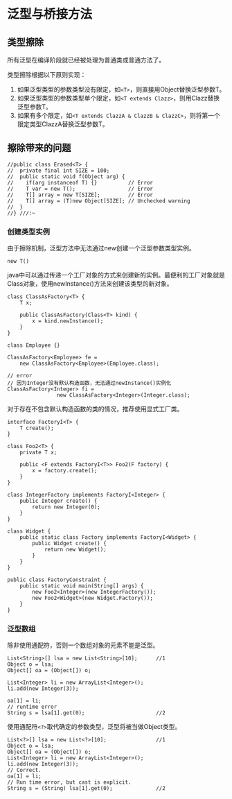 # 泛型与桥接方法

## 类型擦除

所有泛型在编译阶段就已经被处理为普通类或普通方法了。

类型擦除根据以下原则实现：
1. 如果泛型类型的参数类型没有限定，如`<T>`，则直接用Object替换泛型参数T。
2. 如果泛型类型的参数类型单个限定，如`<T extends Clazz>`，则用Clazz替换泛型参数T。
3. 如果有多个限定，如`<T extends ClazzA & ClazzB & ClazzC>`，则将第一个限定类型ClazzA替换泛型参数T。

## 擦除带来的问题

	//public class Erased<T> {
	//  private final int SIZE = 100;
	//  public static void f(Object arg) {
	//    if(arg instanceof T) {}          // Error
	//    T var = new T();                 // Error
	//    T[] array = new T[SIZE];         // Error
	//    T[] array = (T)new Object[SIZE]; // Unchecked warning
	//  }
	//} ///:~

### 创建类型实例

由于擦除机制，泛型方法中无法通过new创建一个泛型参数类型实例。

	new T()

java中可以通过传递一个工厂对象的方式来创建新的实例。最便利的工厂对象就是Class对象，使用newInstance()方法来创建该类型的新对象。

	class ClassAsFactory<T> {
	    T x;

	    public ClassAsFactory(Class<T> kind) {
	    	x = kind.newInstance();
	    }
	}

	class Employee {}

	ClassAsFactory<Employee> fe = 
		new ClassAsFactory<Employee>(Employee.class);

	// error
	// 因为Integer没有默认构造函数，无法通过newInstance()实例化
	ClassAsFactory<Integer> fi =
                    new ClassAsFactory<Integer>(Integer.class);


对于存在不包含默认构造函数的类的情况，推荐使用显式工厂类。

	interface FactoryI<T> {
    	T create();
	}

	class Foo2<T> {
	    private T x;

	    public <F extends FactoryI<T>> Foo2(F factory) {
	        x = factory.create();
	    }
	}

	class IntegerFactory implements FactoryI<Integer> {
	    public Integer create() {
	        return new Integer(0);
	    }
	}

	class Widget {
	    public static class Factory implements FactoryI<Widget> {
	        public Widget create() {
	            return new Widget();
	        }
	    }
	}

	public class FactoryConstraint {
	    public static void main(String[] args) {
	        new Foo2<Integer>(new IntegerFactory());
	        new Foo2<Widget>(new Widget.Factory());
	    }
	}

### 泛型数组

除非使用通配符，否则一个数组对象的元素不能是泛型。

	List<String>[] lsa = new List<String>[10];      //1
	Object o = lsa;
	Object[] oa = (Object[]) o;

	List<Integer> li = new ArrayList<Integer>();
	li.add(new Integer(3));

	oa[1] = li;
	// runtime error
	String s = lsa[1].get(0);                       //2

使用通配符`<?>`取代确定的参数类型，泛型将被当做Object类型。

	List<?>[] lsa = new List<?>[10];                //1
	Object o = lsa;
	Object[] oa = (Object[]) o;
	List<Integer> li = new ArrayList<Integer>();
	li.add(new Integer(3));
	// Correct.
	oa[1] = li;
	// Run time error, but cast is explicit.
	String s = (String) lsa[1].get(0);              //2